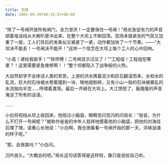 ```yaml
---   
title: 无题   
date: 2005-09-28T08:35:53+00:00   
---   
```

“除了一号闸开放所有闸门，全力泄洪！一定要保住一号闸！”局长急促有力的声音顺着电话线从大喇叭里冲出来，在整个大坝上不断回荡。现场本就紧张的气氛又加重了一层，工人们背后的发条似又被紧了一紧，动作都加快了一个节奏。——“大坝决不能丢！一号闸决不能开！”这样一个信念在大坝上每个工人的心中回响。   
   
“小高！递给我扳手！”“徐师傅！二号闸显示过压了！”“工程组！工程组在哪里？！这里需要紧急维修啊！！”整个坝都陷入了战争般的火热。   
   
大自然却学不会体谅人类的劳苦。上游的洪水携着泥沙和巨石翻滚而来，水和水的乱流，巨大的石块被水卷着撞到一块，啪地就粉碎，又有小山一般的石块被暴乱的水流抛向半空……呼啸着激荡。最后一齐砸在大坝上。大江愤怒了，轰隆隆的声音淹没了所有的话语。   
   
……   
   
小白将视线从坝上收回来，他扭过小脑袋，眼睛忽闪忽闪的问局长：“爸爸，为什么不打开一号闸呢？”被称作爸爸的中年人慈祥地摸着他的小脑袋，把他的刘海往后理了理，语重心长地说：“小白啊，我也很看看一号闸开始的那一天，洪峰汹涌的样子呢。”   
   
“那，会很美吗？”小白问。   
   
沉吟良久。“大概会的吧。”局长这句话答得是这样轻，像只是说给自己听。   
